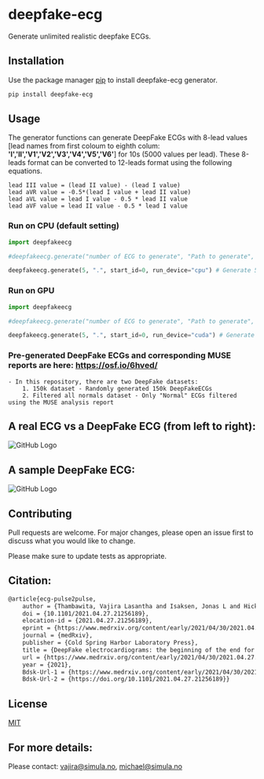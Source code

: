 # deepfake-ecg
Generate unlimited realistic deepfake ECGs.  

## Installation

Use the package manager [pip](https://pypi.org/project/deepfake-ecg/) to install deepfake-ecg generator.



```bash
pip install deepfake-ecg
```

## Usage


The generator functions can generate DeepFake ECGs with 8-lead values  [lead names from first coloum to eighth colum: **'I','II','V1','V2','V3','V4','V5','V6'**] for 10s (5000 values per lead). These 8-leads format can be converted to 12-leads format using the following equations. 

```
lead III value = (lead II value) - (lead I value)
lead aVR value = -0.5*(lead I value + lead II value)
lead aVL value = lead I value - 0.5 * lead II value
lead aVF value = lead II value - 0.5 * lead I value

```

### Run on CPU (default setting)

```python
import deepfakeecg

#deepfakeecg.generate("number of ECG to generate", "Path to generate", "start file ids from this number", "device to run") 

deepfakeecg.generate(5, ".", start_id=0, run_device="cpu") # Generate 5 ECGs to the current folder starting from id=0
```

### Run on GPU

```python
import deepfakeecg

#deepfakeecg.generate("number of ECG to generate", "Path to generate", "start file ids from this number", "device to run") 

deepfakeecg.generate(5, ".", start_id=0, run_device="cuda") # Generate 5 ECGs to the current folder starting from id=0
```
### Pre-generated DeepFake ECGs and corresponding MUSE reports are here: https://osf.io/6hved/
    - In this repository, there are two DeepFake datasets:
        1. 150k dataset - Randomly generated 150k DeepFakeECGs
        2. Filtered all normals dataset - Only "Normal" ECGs filtered using the MUSE analysis report

## A real ECG vs a DeepFake ECG (from left to right):


![GitHub Logo](samples/real_vs_fake_left_to_right_v2.png)

## A sample DeepFake ECG:
![GitHub Logo](samples/2879.png)


## Contributing
Pull requests are welcome. For major changes, please open an issue first to discuss what you would like to change.

Please make sure to update tests as appropriate.


## Citation:
```latex
@article{ecg-pulse2pulse,
	author = {Thambawita, Vajira Lasantha and Isaksen, Jonas L and Hicks, Steven and Ghouse, Jonas and Ahlberg, Gustav and Linneberg, Allan and Grarup, Niels and Ellervik, Christina and Olesen, Morten Salling and Hansen, Torben and Graff, Claus and Holstein-Rathlou, Niels-Henrik and Str{\"u}mke, Inga and Hammer, Hugo L. and Maleckar, Mary M and Halvorsen, P{\aa}l and Riegler, Michael A. and Kanters, J{\o}rgen K.},
	doi = {10.1101/2021.04.27.21256189},
	elocation-id = {2021.04.27.21256189},
	eprint = {https://www.medrxiv.org/content/early/2021/04/30/2021.04.27.21256189.full.pdf},
	journal = {medRxiv},
	publisher = {Cold Spring Harbor Laboratory Press},
	title = {DeepFake electrocardiograms: the beginning of the end for privacy issues in medicine},
	url = {https://www.medrxiv.org/content/early/2021/04/30/2021.04.27.21256189},
	year = {2021},
	Bdsk-Url-1 = {https://www.medrxiv.org/content/early/2021/04/30/2021.04.27.21256189},
	Bdsk-Url-2 = {https://doi.org/10.1101/2021.04.27.21256189}}
```

## License
[MIT](https://choosealicense.com/licenses/mit/)

## For more details: 
Please contact: vajira@simula.no, michael@simula.no
